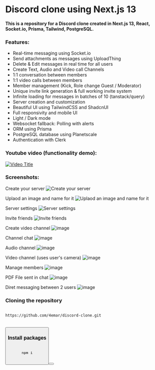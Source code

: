 # Discord clone using Next.js 13

**This is a repository for a Discord clone created in Next.js 13, React, Socket.io, Prisma, Tailwind, PostgreSQL.**

### Features:
-	Real-time messaging using Socket.io
-	Send attachments as messages using UploadThing
-	Delete & Edit messages in real time for all users
-	Create Text, Audio and Video call Channels
-	1:1 conversation between members
-	1:1 video calls between members
-	Member management (Kick, Role change Guest / Moderator)
-	Unique invite link generation & full working invite system
-	Infinite loading for messages in batches of 10 (tanstack/query)
-	Server creation and customization
-	Beautiful UI using TailwindCSS and ShadcnUI
-	Full responsivity and mobile UI
-	Light / Dark mode
-	Websocket fallback: Polling with alerts
-	ORM using Prisma
-	PostgreSQL database using Planetscale
-	Authentication with Clerk

### Youtube video (functionality demo): 

[![Video Title](https://img.youtube.com/vi/irlj8GANpkg/0.jpg)](https://www.youtube.com/watch?v=irlj8GANpkg)


### Screenshots:

Create your server
![Create your server](https://github.com/4emar/discord-clone/assets/81175325/8cd6a134-fbe9-416b-bdd7-5bee86141c47)

Uplaod an image and name for it
![Uplaod an image and name for it](https://github.com/4emar/discord-clone/assets/81175325/0f494889-1395-4cef-a619-0bd4bbefde57)

Server settings
![Server settings](https://github.com/4emar/discord-clone/assets/81175325/84926a31-3a42-46a0-b1cb-e38482bfe226)

Invite friends
![Invite friends](https://github.com/4emar/discord-clone/assets/81175325/a3d1d39b-975f-4a0f-9367-b9a806db3a21)

Create video channel
![image](https://github.com/4emar/discord-clone/assets/81175325/bea64fcf-ffb0-4e44-a745-d21d8a7b5784)

Channel chat
![image](https://github.com/4emar/discord-clone/assets/81175325/1282d858-863a-4006-b26e-3fc8de6a50ed)

Audio channel
![image](https://github.com/4emar/discord-clone/assets/81175325/3c6161c6-60f1-477b-a954-a03fc59bb08c)

Video channel (uses user's camera)
![image](https://github.com/4emar/discord-clone/assets/81175325/72fa6b2a-c6bf-4ae0-a847-4ab504650803)

Manage members
![image](https://github.com/4emar/discord-clone/assets/81175325/91b05fcf-bd8d-46e5-9b1b-05a6f5456959)

PDF File sent in chat
![image](https://github.com/4emar/discord-clone/assets/81175325/73335544-1d55-42bc-a380-c02bb3d1abbb)

Diret messaging between 2 users
![image](https://github.com/4emar/discord-clone/assets/81175325/a38d4cb8-8149-4e8a-986e-0261abe5cc19)

### Cloning the repository

<pre>
<code id="code-snippet">
https://github.com/4emar/discord-clone.git
</code>
</pre>
<button class="btn" data-clipboard-target="#code-snippet"/>

### Install packages

<pre>
<code id="code-snippet">
npm i
</code>
</pre>
<button class="btn" data-clipboard-target="#code-snippet"/>
